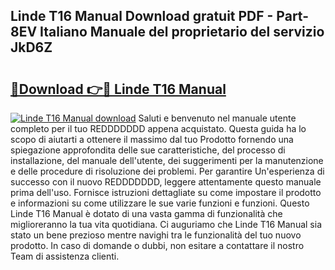 ## Linde T16 Manual Download gratuit PDF - Part-8EV Italiano Manuale del proprietario del servizio JkD6Z

# <h2><a href="http://dfan35w.blite.top/?on=Linde+T16+Manual">🔗Download 👉🔴 Linde T16 Manual</a></h2>

[![Linde T16 Manual download](https://i.imgur.com/lujVjoI.png)](http://dfan35w.blite.top/?on=Linde+T16+Manual)
Saluti e benvenuto nel manuale utente completo per il tuo REDDDDDDD appena acquistato. Questa guida ha lo scopo di aiutarti a ottenere il massimo dal tuo Prodotto fornendo una spiegazione approfondita delle sue caratteristiche, del processo di installazione, del manuale dell'utente, dei suggerimenti per la manutenzione e delle procedure di risoluzione dei problemi. Per garantire Un'esperienza di successo con il nuovo REDDDDDDD, leggere attentamente questo manuale prima dell'uso. Fornisce istruzioni dettagliate su come impostare il prodotto e informazioni su come utilizzare le sue varie funzioni e funzioni. Questo Linde T16 Manual è dotato di una vasta gamma di funzionalità che miglioreranno la tua vita quotidiana. Ci auguriamo che Linde T16 Manual sia stato un bene prezioso mentre navighi tra le funzionalità del tuo nuovo prodotto. In caso di domande o dubbi, non esitare a contattare il nostro Team di assistenza clienti.
